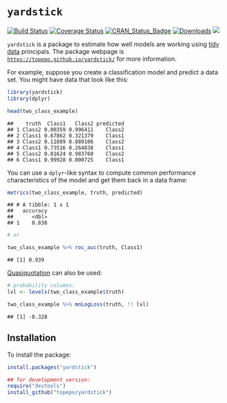 # `yardstick`

[![Build Status](https://travis-ci.org/topepo/yardstick.svg?branch=master)](https://travis-ci.org/topepo/yardstick)
[![Coverage Status](https://img.shields.io/codecov/c/github/topepo/yardstick/master.svg)](https://codecov.io/github/topepo/yardstick?branch=master)
[![CRAN_Status_Badge](http://www.r-pkg.org/badges/version/yardstick)](http://cran.rstudio.com/package=yardstick)
[![Downloads](http://cranlogs.r-pkg.org/badges/yardstick)](http://cran.rstudio.com/package=yardstick)
![](https://img.shields.io/badge/lifecycle-maturing-blue.svg)



`yardstick` is a package to estimate how well models are working using [tidy data](https://www.jstatsoft.org/article/view/v059i10) principals. The package webpage is [`https://topepo.github.io/yardstick/`](https://topepo.github.io/yardstick/) for more information.

For example, suppose you create a classification model and predict a data set. You might have data that look like this:


```r
library(yardstick)
library(dplyr)

head(two_class_example)
```

```
##    truth  Class1   Class2 predicted
## 1 Class2 0.00359 0.996411    Class2
## 2 Class1 0.67862 0.321379    Class1
## 3 Class2 0.11089 0.889106    Class2
## 4 Class1 0.73516 0.264838    Class1
## 5 Class2 0.01624 0.983760    Class2
## 6 Class1 0.99928 0.000725    Class1
```

You can use a `dplyr`-like syntax to compute common performance characteristics of the model and get them back in a data frame:


```r
metrics(two_class_example, truth, predicted)
```

```
## # A tibble: 1 x 1
##   accuracy
##      <dbl>
## 1    0.838
```

```r
# or 

two_class_example %>% roc_auc(truth, Class1)
```

```
## [1] 0.939
```

[Quasiquotation](http://rlang.tidyverse.org/reference/quasiquotation.html) can also be used:


```r
# probability columns:
lvl <- levels(two_class_example$truth)

two_class_example %>% mnLogLoss(truth, !! lvl)
```

```
## [1] -0.328
```

## Installation

To install the package:


```r
install.packages("yardstick")

## for development version:
require("devtools")
install_github("topepo/yardstick")
```
